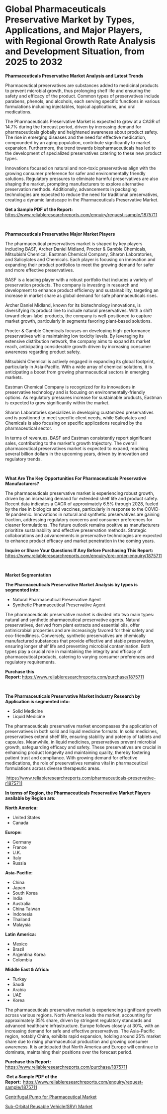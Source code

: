 <p><h1>Global Pharmaceuticals Preservative Market by Types, Applications, and Major Players, with Regional Growth Rate Analysis and Development Situation, from 2025 to 2032</h1></p><p><strong>Pharmaceuticals Preservative Market Analysis and Latest Trends</strong></p>
<p><p>Pharmaceutical preservatives are substances added to medicinal products to prevent microbial growth, thus prolonging shelf life and ensuring the safety and efficacy of the product. Common types of preservatives include parabens, phenols, and alcohols, each serving specific functions in various formulations including injectables, topical applications, and oral medications.</p><p>The Pharmaceuticals Preservative Market is expected to grow at a CAGR of 14.7% during the forecast period, driven by increasing demand for pharmaceuticals globally and heightened awareness about product safety. The rise in emerging diseases and the need for effective medication, compounded by an aging population, contribute significantly to market expansion. Furthermore, the trend towards biopharmaceuticals has led to the development of specialized preservatives catering to these new product types.</p><p>Innovations focused on natural and non-toxic preservatives align with the growing consumer preference for safer and environmentally friendly solutions. Regulatory pressures to eliminate harmful preservatives are also shaping the market, prompting manufacturers to explore alternative preservation methods. Additionally, advancements in packaging technologies are expected to reduce the need for traditional preservatives, creating a dynamic landscape in the Pharmaceuticals Preservative Market.</p></p>
<p><strong>Get a Sample PDF of the Report:&nbsp;</strong> <a href="https://www.reliableresearchreports.com/enquiry/request-sample/1875711?utm_campaign=2267&utm_medium=2&utm_source=Github&utm_content=ia&utm_term=28022025&utm_id=pharmaceuticals-preservative">https://www.reliableresearchreports.com/enquiry/request-sample/1875711</a></p>
<p>&nbsp;</p>
<p><strong>Pharmaceuticals Preservative Major Market Players</strong></p>
<p><p>The pharmaceutical preservatives market is shaped by key players including BASF, Archer Daniel Midland, Procter & Gamble Chemicals, Mitsubishi Chemical, Eastman Chemical Company, Sharon Laboratories, and Salicylates and Chemicals. Each player is focusing on innovation and expanding their product portfolios to meet the growing demand for safer and more effective preservatives.</p><p>BASF is a leading player with a robust portfolio that includes a variety of preservation products. The company is investing in research and development to enhance product efficiency and sustainability, targeting an increase in market share as global demand for safe pharmaceuticals rises.</p><p>Archer Daniel Midland, known for its biotechnology innovations, is diversifying its product line to include natural preservatives. With a shift toward clean-label products, the company is well-positioned to capture market growth, particularly in segments favoring plant-based solutions.</p><p>Procter & Gamble Chemicals focuses on developing high-performance preservatives while maintaining low toxicity levels. By leveraging its extensive distribution network, the company aims to expand its market reach, anticipating considerable growth driven by increasing consumer awareness regarding product safety.</p><p>Mitsubishi Chemical is actively engaged in expanding its global footprint, particularly in Asia-Pacific. With a wide array of chemical solutions, it is anticipating a boost from growing pharmaceutical sectors in emerging markets.</p><p>Eastman Chemical Company is recognized for its innovations in preservative technology and is focusing on environmentally-friendly options. As regulatory pressures increase for sustainable products, Eastman is expected to grow significantly within the market.</p><p>Sharon Laboratories specializes in developing customized preservatives and is positioned to meet specific client needs, while Salicylates and Chemicals is also focusing on specific applications required by the pharmaceutical sector.</p><p>In terms of revenues, BASF and Eastman consistently report significant sales, contributing to the market's growth trajectory. The overall pharmaceutical preservatives market is expected to expand, reaching several billion dollars in the upcoming years, driven by innovation and regulatory trends.</p></p>
<p>&nbsp;</p>
<p><strong>What Are The Key Opportunities For Pharmaceuticals Preservative Manufacturers?</strong></p>
<p><p>The pharmaceuticals preservative market is experiencing robust growth, driven by an increasing demand for extended shelf life and product safety. Recent data indicates a CAGR of approximately 6.5% through 2028, fueled by the rise in biologics and vaccines, particularly in response to the COVID-19 pandemic. Innovations in natural and synthetic preservatives are gaining traction, addressing regulatory concerns and consumer preferences for cleaner formulations. The future outlook remains positive as manufacturers prioritize sustainability and effective preservation methods. Strategic collaborations and advancements in preservative technologies are expected to enhance product efficacy and market penetration in the coming years.</p></p>
<p><strong>Inquire or Share Your Questions If Any Before Purchasing This Report:</strong> <a href="https://www.reliableresearchreports.com/enquiry/pre-order-enquiry/1875711?utm_campaign=2267&utm_medium=2&utm_source=Github&utm_content=ia&utm_term=28022025&utm_id=pharmaceuticals-preservative">https://www.reliableresearchreports.com/enquiry/pre-order-enquiry/1875711</a></p>
<p>&nbsp;</p>
<p><strong>Market Segmentation</strong></p>
<p><strong>The Pharmaceuticals Preservative Market Analysis by types is segmented into:</strong></p>
<p><ul><li>Natural Pharmaceutical Preservative Agent</li><li>Synthetic Pharmaceutical Preservative Agent</li></ul></p>
<p><p>The pharmaceuticals preservative market is divided into two main types: natural and synthetic pharmaceutical preservative agents. Natural preservatives, derived from plant extracts and essential oils, offer antimicrobial properties and are increasingly favored for their safety and eco-friendliness. Conversely, synthetic preservatives are chemically manufactured substances that provide effective and stable preservation, ensuring longer shelf life and preventing microbial contamination. Both types play a crucial role in maintaining the integrity and efficacy of pharmaceutical products, catering to varying consumer preferences and regulatory requirements.</p></p>
<p><strong>Purchase this Report:&nbsp;</strong><a href="https://www.reliableresearchreports.com/purchase/1875711?utm_campaign=2267&utm_medium=2&utm_source=Github&utm_content=ia&utm_term=28022025&utm_id=pharmaceuticals-preservative">https://www.reliableresearchreports.com/purchase/1875711</a></p>
<p>&nbsp;</p>
<p><strong>The Pharmaceuticals Preservative Market Industry Research by Application is segmented into:</strong></p>
<p><ul><li>Solid Medicine</li><li>Liquid Medicine</li></ul></p>
<p><p>The pharmaceuticals preservative market encompasses the application of preservatives in both solid and liquid medicine formats. In solid medicines, preservatives extend shelf life, ensuring stability and potency of tablets and capsules. Meanwhile, in liquid medicines, preservatives prevent microbial growth, safeguarding efficacy and safety. These preservatives are crucial in enhancing product longevity and maintaining quality, thereby fostering patient trust and compliance. With growing demand for effective medications, the role of preservatives remains vital in pharmaceutical formulations across diverse therapeutic areas.</p></p>
<p><a href="https://www.reliableresearchreports.com/pharmaceuticals-preservative-r1875711?utm_campaign=2267&utm_medium=2&utm_source=Github&utm_content=ia&utm_term=28022025&utm_id=pharmaceuticals-preservative">&nbsp;https://www.reliableresearchreports.com/pharmaceuticals-preservative-r1875711</a></p>
<p><strong>In terms of Region, the Pharmaceuticals Preservative Market Players available by Region are:</strong></p>
<p>
    <p> <strong> North America: </strong>
        <ul>
            <li>United States</li>
            <li>Canada</li>
        </ul>
        </p> 
    <p> <strong> Europe: </strong>
        <ul>
            <li>Germany</li>
            <li>France</li>
            <li>U.K.</li>
            <li>Italy</li>
            <li>Russia</li>
        </ul>
        </p> 
    <p> <strong> Asia-Pacific: </strong>
        <ul>
            <li>China</li>
            <li>Japan</li>
            <li>South Korea</li>
            <li>India</li>
            <li>Australia</li>
            <li>China Taiwan</li>
            <li>Indonesia</li>
            <li>Thailand</li>
            <li>Malaysia</li>
        </ul>
        </p> 
    <p> <strong> Latin America: </strong>
        <ul>
            <li>Mexico</li>
            <li>Brazil</li>
            <li>Argentina Korea</li>
            <li>Colombia</li>
        </ul>
        </p> 
    <p> <strong> Middle East & Africa: </strong>
        <ul>
            <li>Turkey</li>
            <li>Saudi</li>
            <li>Arabia</li>
            <li>UAE</li>
            <li>Korea</li>
        </ul>
    </p>
    </p>
<p><p>The pharmaceuticals preservative market is experiencing significant growth across various regions. North America leads the market, accounting for approximately 35% share, driven by stringent regulatory standards and advanced healthcare infrastructure. Europe follows closely at 30%, with an increasing demand for safe and effective preservatives. The Asia-Pacific region, notably China, exhibits rapid expansion, holding around 25% market share due to rising pharmaceutical production and growing consumer awareness. It is anticipated that North America and Europe will continue to dominate, maintaining their positions over the forecast period.</p></p>
<p><strong>Purchase this Report: </strong><a href="https://www.reliableresearchreports.com/purchase/1875711?utm_campaign=2267&utm_medium=2&utm_source=Github&utm_content=ia&utm_term=28022025&utm_id=pharmaceuticals-preservative">https://www.reliableresearchreports.com/purchase/1875711</a></p>
<p>&nbsp;<strong>Get a Sample PDF of the Report:&nbsp;&nbsp;</strong><a href="https://www.reliableresearchreports.com/enquiry/request-sample/1875711?utm_campaign=2267&utm_medium=2&utm_source=Github&utm_content=ia&utm_term=28022025&utm_id=pharmaceuticals-preservative">https://www.reliableresearchreports.com/enquiry/request-sample/1875711</a></p>
<p><strong></strong></p>
<p><p><a href="https://github.com/vassihucz/Market-Research-Report-List-1/blob/main/centrifugal-pump-for-pharmaceutical-market.md?utm_campaign=2267&utm_medium=2&utm_source=Github&utm_content=ia&utm_term=28022025&utm_id=pharmaceuticals-preservative">Centrifugal Pump for Pharmaceutical Market</a></p><p><a href="https://github.com/dibesnayee/Market-Research-Report-List-1/blob/main/sub-orbital-reusable-vehiclesrv-market.md?utm_campaign=2267&utm_medium=2&utm_source=Github&utm_content=ia&utm_term=28022025&utm_id=pharmaceuticals-preservative">Sub-Orbital Reusable Vehicle(SRV) Market</a></p></p>